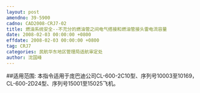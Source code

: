 ```yaml
---
layout: post
amendno: 39-5900
cadno: CAD2008-CRJ7-02
title: 燃油系统安全--不充分的燃油管之间电气搭接和燃油管接头雷电流容量
date: 2008-02-03 00:00:00 +0800
effdate: 2008-02-03 00:00:00 +0800
tag: CRJ7
categories: 民航华东地区管理局适航审定处
author: 沈国峰
---
```


##适用范围:
本指令适用于庞巴迪公司CL-600-2C10型、序列号10003至10169， CL-600-2D24型、序列号15001至15025飞机。

